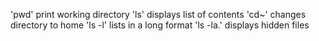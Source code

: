 'pwd' print working directory
'ls' displays list of contents
'cd~' changes directory to home
'ls -l' lists in a long format
'ls -la.' displays hidden files
